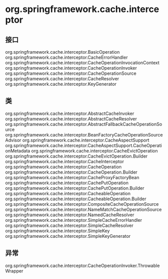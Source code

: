 # org.springframework.cache.interceptor

## 接口

org.springframework.cache.interceptor.BasicOperation
org.springframework.cache.interceptor.CacheErrorHandler
org.springframework.cache.interceptor.CacheOperationInvocationContext<O extends BasicOperation>
org.springframework.cache.interceptor.CacheOperationInvoker
org.springframework.cache.interceptor.CacheOperationSource
org.springframework.cache.interceptor.CacheResolver
org.springframework.cache.interceptor.KeyGenerator

## 类

org.springframework.cache.interceptor.AbstractCacheInvoker
org.springframework.cache.interceptor.AbstractCacheResolver
org.springframework.cache.interceptor.AbstractFallbackCacheOperationSource
org.springframework.cache.interceptor.BeanFactoryCacheOperationSourceAdvisor
org.springframework.cache.interceptor.CacheAspectSupport
org.springframework.cache.interceptor.CacheAspectSupport.CacheOperationMetadata
org.springframework.cache.interceptor.CacheEvictOperation
org.springframework.cache.interceptor.CacheEvictOperation.Builder
org.springframework.cache.interceptor.CacheInterceptor
org.springframework.cache.interceptor.CacheOperation
org.springframework.cache.interceptor.CacheOperation.Builder
org.springframework.cache.interceptor.CacheProxyFactoryBean
org.springframework.cache.interceptor.CachePutOperation
org.springframework.cache.interceptor.CachePutOperation.Builder
org.springframework.cache.interceptor.CacheableOperation
org.springframework.cache.interceptor.CacheableOperation.Builder
org.springframework.cache.interceptor.CompositeCacheOperationSource
org.springframework.cache.interceptor.NameMatchCacheOperationSource
org.springframework.cache.interceptor.NamedCacheResolver
org.springframework.cache.interceptor.SimpleCacheErrorHandler
org.springframework.cache.interceptor.SimpleCacheResolver
org.springframework.cache.interceptor.SimpleKey
org.springframework.cache.interceptor.SimpleKeyGenerator

## 异常

org.springframework.cache.interceptor.CacheOperationInvoker.ThrowableWrapper




